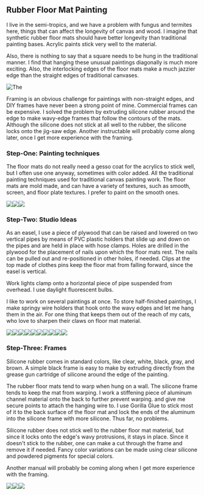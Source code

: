 ## Rubber Floor Mat Painting

I live in the semi-tropics, and we have a problem with fungus and termites here, things that can affect the longevity of canvas and wood. I imagine that synthetic rubber floor mats should have better longevity than traditional painting bases. Acrylic paints stick very well to the material.

Also, there is nothing to say that a square needs to be hung in the traditional manner. I find that hanging these unusual paintings diagonally is much more exciting. Also, the interlocking edges of the floor mats make a much jazzier edge than the straight edges of traditional canvases.

![](Captura%20de%20pantalla%202014-05-27%20a%20la(s)%2011.12.03%20p.m..png "The ")

Framing is an obvious challenge for paintings with non-straight edges, and DIY frames have never been a strong point of mine. Commercial frames can be expensive. I solved the problem by extruding silicone rubber around the edge to make wavy-edge frames that follow the contours of the mats. Although the silicone does not stick at all well to the rubber, the silicone locks onto the jig-saw edge. Another instructable will probably come along later, once I get more experience with the framing.

### Step-One: Painting techniques

The floor mats do not really need a gesso coat for the acrylics to stick well, but I often use one anyway, sometimes with color added. All the traditional painting techniques used for traditional canvas painting work. The floor mats are mold made, and can have a variety of textures, such as smooth, screen, and floor plate textures. I prefer to paint on the smooth ones.

![](Captura%20de%20pantalla%202014-05-27%20a%20la(s)%2011.14.11%20p.m..png)![](Captura%20de%20pantalla%202014-05-27%20a%20la(s)%2011.14.19%20p.m..png)![](Captura%20de%20pantalla%202014-05-27%20a%20la(s)%2011.14.29%20p.m..png)

### Step-Two: Studio Ideas

As an easel, I use a piece of plywood that can be raised and lowered on two vertical pipes by means of PVC plastic holders that slide up and down on the pipes and are held in place with hose clamps. Holes are drilled in the plywood for the placement of nails upon which the floor mats rest. The nails can be pulled out and re-positioned in other holes, if needed. Clips at the top made of clothes pins keep the floor mat from falling forward, since the easel is vertical.

Work lights clamp onto a horizontal piece of pipe suspended from overhead. I use daylight fluorescent bulbs.

I like to work on several paintings at once. To store half-finished paintings, I make springy wire holders that hook onto the wavy edges and let me hang them in the air. For one thing that keeps them out of the reach of my cats, who love to sharpen their claws on floor mat material.

![](Captura%20de%20pantalla%202014-05-27%20a%20la(s)%2011.17.14%20p.m..png)![](Captura%20de%20pantalla%202014-05-27%20a%20la(s)%2011.17.20%20p.m..png)![](Captura%20de%20pantalla%202014-05-27%20a%20la(s)%2011.17.26%20p.m..png)![](Captura%20de%20pantalla%202014-05-27%20a%20la(s)%2011.17.33%20p.m..png)![](Captura%20de%20pantalla%202014-05-27%20a%20la(s)%2011.17.39%20p.m..png)![](Captura%20de%20pantalla%202014-05-27%20a%20la(s)%2011.17.45%20p.m..png)![](Captura%20de%20pantalla%202014-05-27%20a%20la(s)%2011.17.49%20p.m..png)![](Captura%20de%20pantalla%202014-05-27%20a%20la(s)%2011.17.55%20p.m..png)![](Captura%20de%20pantalla%202014-05-27%20a%20la(s)%2011.18.00%20p.m..png)![](Captura%20de%20pantalla%202014-05-27%20a%20la(s)%2011.18.06%20p.m..png)

### Step-Three: Frames

Silicone rubber comes in standard colors, like clear, white, black, gray, and brown. A simple black frame is easy to make by extruding directly from the grease gun cartridge of silicone around the edge of the painting.

The rubber floor mats tend to warp when hung on a wall. The silicone frame tends to keep the mat from warping. I work a stiffening piece of aluminum channel material onto the back to further prevent warping. and give me secure points to attach the hanging wire to. I use Gorilla Glue to stick most of it to the back surface of the floor mat and lock the ends of the aluminum into the silicone frame with more silicone. Thus far, no problems.

Silicone rubber does not stick well to the rubber floor mat material, but since it locks onto the edge's wavy protrusions, it stays in place. Since it doesn't stick to the rubber, one can make a cut through the frame and remove it if needed. Fancy color variations can be made using clear silicone and powdered pigments for special colors.

Another manual will probably be coming along when I get more experience with the framing.

![](Captura%20de%20pantalla%202014-05-27%20a%20la(s)%2011.15.53%20p.m..png)![](Captura%20de%20pantalla%202014-05-27%20a%20la(s)%2011.16.04%20p.m..png)![](Captura%20de%20pantalla%202014-05-27%20a%20la(s)%2011.16.32%20p.m..png)